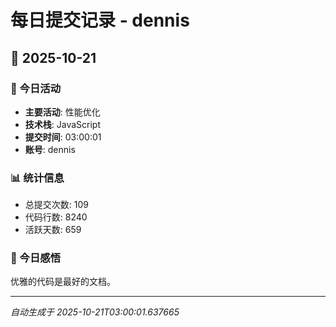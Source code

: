 # 每日提交记录 - dennis

## 📅 2025-10-21

### 🎯 今日活动
- **主要活动**: 性能优化
- **技术栈**: JavaScript
- **提交时间**: 03:00:01
- **账号**: dennis

### 📊 统计信息
- 总提交次数: 109
- 代码行数: 8240
- 活跃天数: 659

### 💭 今日感悟
优雅的代码是最好的文档。

---
*自动生成于 2025-10-21T03:00:01.637665*
